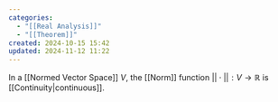 ```yaml
---
categories:
  - "[[Real Analysis]]"
  - "[[Theorem]]"
created: 2024-10-15 15:42
updated: 2024-11-12 11:22
---
```

In a [[Normed Vector Space]] $V$, the [[Norm]] function $|| \cdot || : V \to \mathbb{R}$ is [[Continuity|continuous]].